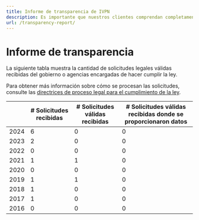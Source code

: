 ```yaml
---
title: Informe de transparencia de IVPN
description: Es importante que nuestros clientes comprendan completamente qué información privada recopilamos, almacenamos y procesamos. Lea nuestra política clara y sencilla para obtener la información que necesita.
url: /transparency-report/
---
```

# Informe de transparencia

La siguiente tabla muestra la cantidad de solicitudes legales válidas recibidas del gobierno o agencias encargadas de hacer cumplir la ley.

Para obtener más información sobre cómo se procesan las solicitudes, consulte las [directrices de proceso legal para el cumplimiento de la ley](/legal-process-guidelines/).

|   | # Solicitudes recibidas| # Solicitudes válidas recibidas | # Solicitudes válidas recibidas donde se proporcionaron datos |
|---|---|---|---|
| 2024 | 6 | 0 | 0 |
| 2023 | 2 | 0 | 0 |
| 2022 | 0 | 0 | 0 |
| 2021 | 1 | 1 | 0 |
| 2020 | 0 | 0 | 0 |
| 2019 | 1 | 1 | 0 |
| 2018 | 1 | 0 | 0 |
| 2017 | 1 | 0 | 0 |
| 2016 | 0 | 0 | 0 |
